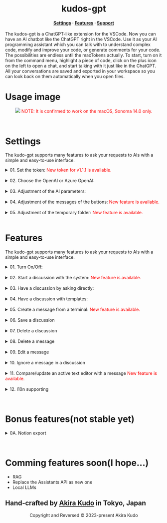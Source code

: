 <h1 align="center">kudos-gpt</h1>

<h4 align="center">
  <a href="https://github.com/akudo7/kudos-gpt/blob/main/README.md#settings">Settings</a>
  ·
  <a href="https://github.com/akudo7/kudos-gpt/blob/main/README.md#features">Features</a>
  ·
  <a href="https://github.com/akudo7/kudos-gpt/issues">Support</a>
</h4>



<p align="left">
The kudos-gpt is a ChatGPT-like extension for the VSCode. Now you can have an AI chatbot like the ChatGPT right in the VSCode. Use it as your AI programming assistant which you can talk with to understand complex code, modify and improve your code, or generate comments for your code. The possibilities are endless until the maxTokens actually. To start, turn on it from the command menu, highlight a piece of code, click on the plus icon on the left to open a chat, and start talking with it just like in the ChatGPT. All your conversations are saved and exported in your workspace so you can look back on them automatically when you open files.
</p>

# Usage image
<p align="center">
    <img src="https://github.com/akudo7/kudos-gpt/raw/HEAD/kudos-gpt.v1.1.0.gif" />
    <font color="red">NOTE: It is confirmed to work on the macOS, Sonoma 14.0 only.</font>
</p>

&nbsp;

# Settings
The kudo-gpt supports many features to ask your requests to AIs with a simple and easy-to-use interface.

<details>
<summary>01. Set the token:<font color="red"> New token for v1.1.1 is available.</font></summary>

To enable the kudos-gpt, the token below need to be set to the Setting / kudos-gpt / 08 Kudos GPT Toen. To enable setting this value, the VSCode have to be restarted.

<font color="red">kudo-gpt token for pre-release, it will be working until 2024-03-31.</font>
    
```text
    eyJhbGciOiJSUzI1NiIsInR5cCI6IkpXVCJ9.eyJwcm9kdWN0Ijoia3Vkb3MtZ3B0IiwidmVyc2lvbiI6IjEuMS4xIiwicHVibGlzaCI6InByZS1yZWxlYXNlIiwiaGFzaCI6ImQzOGIzY2NjMzU3OGZjYzE4ZjZiOGVmMTdmY2U1MTc0NDVmZWRjN2Q5NjQ0MjI2YzI4ZWY0MWU3MzYwM2ViZDMiLCJ1c2VySWQiOm51bGwsInRva2VuSWQiOiIyMGE4MzM1Ni02M2EwLTRmMDItYThmMS1lZWZlNDU0ZTZkYzkiLCJpYXQiOjE3MDE0MjAxNTgsImV4cCI6MTcxMTkyOTYwMH0.FJaLU8IuiczWk7m7Tar4ZT-IvPsTmqNKUBINZWMedgrqgr2aLYYkSIUF7YOX2Z_6_5URQLeEPq-N8NiEFTqnhx4VQ4Pr1dnSBDZVFRQ2UF44RIUq_STCguy8kAX4x6kEK__i83ZbM_avRVvS9StkQFcoMGbS2fi1u6FbGOs_pNPWUl5c5jRe8dx0rVMTSVbbLSCkIxb-2zyRZU-LmQ3WVak5NBfCJA7WvvWpjg5k4hX1S6c6ym52n-6pyWtndMBg0b6lkEWr9mfRsX5XlQvqei3vyCrgH1Ag63mwbTqABGeYDpcfXlChShpx7vZMn96wWb-dz_bTCZA2-asBXlEdrw
```

<p align="center">
    <img src="https://github.com/akudo7/kudos-gpt/raw/HEAD/kudos-gpt_00_1.png" />
</p>
</details>
&nbsp;
<details>
<summary>02. Choose the OpenAI or Azure OpenAI:</summary>
&nbsp;
<details>
<summary>OpenAI</summary>

To use the OpenAI, some values below have to be set.
- Setting / kudos-gpt / 01 Service
    - OpenAI
- Setting / kudos-gpt / 02 OpenAI APIKey
    - Your OpenAI APIKey
- Setting / kudos-gpt / 03 Open AI Models
    - gpt-3.5-turbo
    - gpt-3.5-turbo-16k
    - gpt-4
    - gpt-4-32k

To enable these values, the VSCode have to be restarted.
<p align="center">
    <img src="https://github.com/akudo7/kudos-gpt/raw/HEAD/kudos-gpt_01_1.png" />
</p>
</details>
&nbsp;
<details>
<summary>Azure OpenAI</summary>

To use the Azure OpenAI, some values below have to be set.
- Setting / kudos-gpt / 01 Services
    - Azure OpenAI
- Setting / kudos-gpt / 04 Azure URL
    - Your Azure URL
    - example: `https://kudo-openai-1.openai.azure.com/`
- Setting / kudos-gpt / 05 Azure APIKey
    - Your Azure APIKey
    - example: `12345678901234567l890abcdefghijk`
- Setting / kudos-gpt / 06 Azure Deployment ID
    - Your Azure Deployment ID
    - example: `kudo-35-16k`

To enable these values, the VSCode have to be restarted.
<p align="center">
    <img src="https://github.com/akudo7/kudos-gpt/raw/HEAD/kudos-gpt_01_2.png" />
</p>
</details>
</details>
&nbsp;
<details>
<summary>03. Adjustment of the AI parameters:</summary>
    
To change the parameters of the OpenAI and Azure OpenAI, some values below have to be edited in settings.json.
- Setting / kudos-gpt / Chat Options
    
```json
"kudos-gpt.chatOptions": {
    "maxTokens": 4000,
    "temperature": 0.3,
    "frequencyPenalty": 0,
    "presencePenalty": 0,
    "topP": 0.2
},
```

<p align="center">
    <img src="https://github.com/akudo7/kudos-gpt/raw/HEAD/kudos-gpt_02_1.png" />
</p>
</details>
&nbsp;&nbsp;

<details>
<summary>04. Adjustment of the messages of the buttons: <font color="red"> New feature is available.</font></summary>
    
To change the messages of the buttons, some values below have to be edited in settings.json.

- Setting / kudos-gpt / Messages
```json
"kudos-gpt.messages": {
    "progress": "inquiring...",
    "makeHeader": "The code is as follows",
    "bugAssessment": "Find the bugs in the code, and show the improvements as thimproved code.",
    "vulnerabilityAssessment": "Find and address vulnerabilities in the code, anshow the improvements as the improved code.",
    "speedEnhancement": "Diagnose if code speed improvement is possible, and shothe improvements as the improved code.",
    "etcEnhancement": "Diagnose if any other improvements are possible, and show thimprovements as the improved code.",
    "makeComment": "Add comments for code review to the class, methods, and allines of code as the improved code.",
    "terminal": "Here are the results. Let me know if any corrections are needed and provide suggestions for improvement."
},
```
<p align="center">
    <img src="https://github.com/akudo7/kudos-gpt/raw/HEAD/kudos-gpt_03_1.png" />
</p>
</details>
&nbsp;

<details>
<summary>05. Adjustment of the temporary folder: <font color="red"> New feature is available.</font></summary>
    
To change the temporary folder, a value below have to be edited in settings.json.

- Setting / kudos-gpt / Temp Folder
```json
/var/tmp
```
<p align="center">
    <img src="https://github.com/akudo7/kudos-gpt/raw/HEAD/kudos-gpt_30_0.png" />
</p>
</details>
&nbsp;

# Features
The kudo-gpt supports many features to ask your requests to AIs with a simple and easy-to-use interface.

<details>
<summary>01. Turn On/Off:</summary>

After loading the kudos-gpt successfully, the `kudos-gpt: On/Off` have to be executed yourself for turnning it on.
<p align="center">
    <img src="https://github.com/akudo7/kudos-gpt/raw/HEAD/kudos-gpt_04_1.png" />
</p>
So the plus icon on the left will be available for creating/opening a discussion.
<p align="center">
    <img src="https://github.com/akudo7/kudos-gpt/raw/HEAD/kudos-gpt_04_2.png" />
</p>
</details>
&nbsp;
<details>
<summary>02. Start a discussion with the system: <font color="red"> New feature is available.</font></summary>

The button "System" is available to create a discussion from the system. 
<p align="center">
    <img src="https://github.com/akudo7/kudos-gpt/raw/HEAD/kudos-gpt_20_0.png" />
</p>
No longer need to put any strings to the clipboard before pushing the button. All strings from an active text editor will be added to a message with a "kudos-gpt.messages.makeHeader" prompt in the settings.
<p align="center">
    <img src="https://github.com/akudo7/kudos-gpt/raw/HEAD/kudos-gpt_20_1.png" />
</p>
</details>
&nbsp;
<details>
<summary>03. Have a discussion by asking directly:</summary>
To ask your question in a discussion, the `Direct asking` button is available.
<p align="center">
    <img src="https://github.com/akudo7/kudos-gpt/raw/HEAD/kudos-gpt_05_1.png" />
</p>
Your question will be answered from the assistant.
<p align="center">
    <img src="https://github.com/akudo7/kudos-gpt/raw/HEAD/kudos-gpt_05_2.png" />
</p>
</details>
&nbsp;
<details>
<summary>04. Have a discussion with templates:</summary>

To start a discussion with the template, strings in the clipboard are available with the `Clipboard` button.
<p align="center">
    <img src="https://github.com/akudo7/kudos-gpt/raw/HEAD/kudos-gpt_06_1.png" />
</p>
To use the Clipboard button, the message will be added as the system.
<p align="center">
    <img src="https://github.com/akudo7/kudos-gpt/raw/HEAD/kudos-gpt_06_2.png" />
</p>
To use the buttons, the message will be added as the user.
<p align="center">
    <img src="https://github.com/akudo7/kudos-gpt/raw/HEAD/kudos-gpt_06_3.png" />
</p>
After pushing the “Find bugs” for example, a message from the AIs will be added as the assistant.
<p align="center">
    <img src="https://github.com/akudo7/kudos-gpt/raw/HEAD/kudos-gpt_06_4.png" />
</p>
</details>
&nbsp;
<details>
<summary>05. Create a message from a terminal:<font color="red"> New feature is available.</font></summary>

To create a message with the output from a terminal is available with the `Terminal` button. All strings from a terminal will be added to a message with a "kudos-gpt.messages.terminal" prompt in the settings.
<p align="center">
    <img src="https://github.com/akudo7/kudos-gpt/raw/HEAD/kudos-gpt_21_0.png" />
</p>
<p align="center">
    <img src="https://github.com/akudo7/kudos-gpt/raw/HEAD/kudos-gpt_21_1.png" />
</p>
</details>
&nbsp;
<details>
<summary>06. Save a discussion</summary>

Save discussions are available with the pencil icon `JSON Export`. It will be created a new JSON file as an `opening file + .json`, and also they will be imported automatically when an original file is opened.
<p align="center">
    <img src="https://github.com/akudo7/kudos-gpt/raw/HEAD/kudos-gpt_11_1.png" />
</p>
</details>
&nbsp;
<details>
<summary>07. Delete a discussion</summary>

To delete a discussion, the cross icon `del thread` is available. 
<font color="red">NOTE: It is not removed from a JSON file.</font>
<p align="center">
    <img src="https://github.com/akudo7/kudos-gpt/raw/HEAD/kudos-gpt_07_1.png" />
</p>
</details>
&nbsp;
<details>
<summary>08. Delete a message</summary>

To delete a message in a discussion, the `Delete` command from the `More actions…` is available.
<font color="red">NOTE: It is not removed from a JSON file.</font>
<p align="center">
    <img src="https://github.com/akudo7/kudos-gpt/raw/HEAD/kudos-gpt_08_1.png" />
</p>
<p align="center">
    <img src="https://github.com/akudo7/kudos-gpt/raw/HEAD/kudos-gpt_08_2.png" />
</p>
<p align="center">
    <img src="https://github.com/akudo7/kudos-gpt/raw/HEAD/kudos-gpt_08_3.png" />
</p>
</details>
&nbsp;
<details>
<summary>09. Edit a message</summary>

To edit a message in a discussion, the `Edit` command from the `More actions…` is available. And the `save` button is available for enabling the editing.
<font color="red">NOTE: It is not removed from a JSON file.</font>
<p align="center">
    <img src="https://github.com/akudo7/kudos-gpt/raw/HEAD/kudos-gpt_09_1.png" />
</p>
<p align="center">
    <img src="https://github.com/akudo7/kudos-gpt/raw/HEAD/kudos-gpt_09_2.png" />
</p>
<p align="center">
    <img src="https://github.com/akudo7/kudos-gpt/raw/HEAD/kudos-gpt_09_3.png" />
</p>
</details>
&nbsp;
<details>
<summary>10. Ignore a message in a discussion</summary>

To ignore a message in a discussion, the `Note` command from the `More actions…` is available.
<font color="red">NOTE: It is not removed from a JSON file.</font>
<p align="center">
    <img src="https://github.com/akudo7/kudos-gpt/raw/HEAD/kudos-gpt_10_1.png" />
</p>
<p align="center">
    <img src="https://github.com/akudo7/kudos-gpt/raw/HEAD/kudos-gpt_10_2.png" />
</p>
<p align="center">
    <img src="https://github.com/akudo7/kudos-gpt/raw/HEAD/kudos-gpt_10_3.png" />
</p>
</details>
&nbsp;
<details>
<summary>11. Compare/update an active text editor with a message<font color="red"> New feature is available.</font></summary>

To compare/update an active text editor with a message in a discussion, the `Compare` command from the `More actions…` is available.
<font color="red">NOTE: A temporary file will be created in a folder `Setting / kudos-gpt / Temp Folder`.</font>
<p align="center">
    <img src="https://github.com/akudo7/kudos-gpt/raw/HEAD/kudos-gpt_40_0.png" />
</p>
<p align="center">
    <img src="https://github.com/akudo7/kudos-gpt/raw/HEAD/kudos-gpt_40_1.png" />
</p>
</details>
&nbsp;
<details>
<summary>12. l10n supporting</summary>

- English
- Japanese

</details>

&nbsp;
# Bonus features(not stable yet)
<details>
<summary>0A. Notion export</summary>
To export a discussion to the Notion, a Notion Integration Token have to be entered beforehand. And then the notion icon `Notion export` will be available and will be able to enter a pageId in the dialog. It will be add as a database in the Notion page.
<p align="center">
    <img src="https://github.com/akudo7/kudos-gpt/raw/HEAD/kudos-gpt_notion_1.png" />
</p>
<p align="center">
    <img src="https://github.com/akudo7/kudos-gpt/raw/HEAD/kudos-gpt_notion_2.png" />
</p>
<p align="center">
    <img src="https://github.com/akudo7/kudos-gpt/raw/HEAD/kudos-gpt_notion_3.png" />
</p>
<p align="center">
    <img src="https://github.com/akudo7/kudos-gpt/raw/HEAD/kudos-gpt_notion_4.jpg" />
</p>
</details>

&nbsp;
# Comming features soon(I hope...)
- RAG
- Replace the Assistants API as new one
- Local LLMs

## **Hand-crafted by [Akira Kudo](https://www.linkedin.com/in/akira-kudo-4b04163/) in Tokyo, Japan**

<p align="center">Copyright and Reversed &copy; 2023-present Akira Kudo</p>
